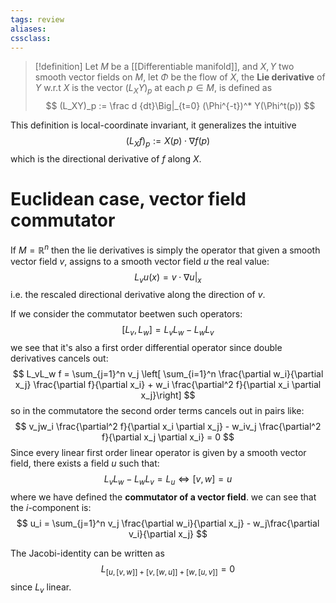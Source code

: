 ```yaml
---
tags: review
aliases:
cssclass:
---
```

 
> [!definition]
Let $M$ be a [[Differentiable manifold]], and $X, Y$ two smooth vector fields on $M$, let $\Phi$ be the flow of $X$, the **Lie derivative** of $Y$ w.r.t $X$ is the vector $(L_XY)_p$ at each $p \in M$, is defined as
$$
(L_XY)_p := \frac d {dt}\Big|_{t=0} (\Phi^{-t})^* Y(\Phi^t(p))
$$

This definition is local-coordinate invariant, it generalizes the intuitive
$$
(L_Xf)_p := X(p) \cdot \nabla f(p)
$$
which is the directional derivative of $f$ along $X$.


# Euclidean case, vector field commutator

If $M = \mathbb{R}^{n}$ then the lie derivatives is simply the operator that given a smooth vector field $v$, assigns to a smooth vector field $u$ the real value:
$$
L_vu(x) = v \cdot \nabla u|_x 
$$
i.e. the rescaled directional derivative along the direction of $v$. 

If we consider the commutator beetwen such operators:
$$
[L_v, L_w] = L_vL_w - L_wL_v
$$
we see that it's also a first order differential operator since double derivatives cancels out:
$$
L_vL_w f = \sum_{j=1}^n v_j \left[ \sum_{i=1}^n \frac{\partial w_i}{\partial x_j} \frac{\partial f}{\partial x_i} + w_i \frac{\partial^2 f}{\partial x_i \partial x_j}\right]
$$
so in the commutatore the second order terms cancels out in pairs like:
$$
v_jw_i \frac{\partial^2 f}{\partial x_i \partial x_j} - w_iv_j \frac{\partial^2 f}{\partial x_j \partial x_i} = 0
$$
Since every linear first order linear operator is given by a smooth vector field, there exists a field $u$ such that:
$$
L_vL_w - L_wL_v = L_u \iff [v,w]=u
$$
where we have defined the **commutator of a vector field**.
we can see that the $i$-component is:
$$
u_i = \sum_{j=1}^n v_j \frac{\partial w_i}{\partial x_j} - w_j\frac{\partial v_i}{\partial x_j}
$$

The Jacobi-identity can be written as
$$
L_{[u,[v,w]] + [v,[w,u]]+ [w,[u,v]]} = 0
$$
since $L_v$ linear. 

